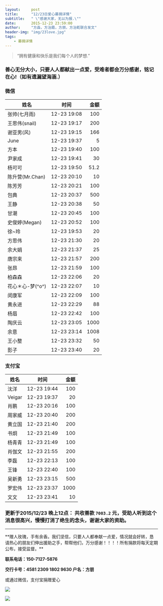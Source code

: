 ```yaml
---
layout:     post
title:      "12/23日爱心募捐详情"
subtitle:   " \"感谢大家，无以为报.\""
date:       2015-12-23 23:59:00
author:     "方淼，方治霞，方朋，方治乾联合发文"
header-img: "img/23love.jpg"
tags:
    - 募捐详情
---
```


> “拥有健康和快乐是我们每个人的梦想.”

### 善心无分大小，只要人人都献出一点爱，受难者都会万分感谢，铭记在心!（如有遗漏望海涵.）

### 微信


| 姓名        	| 时间           | 金额  |
| ------------- |:-------------:| -----:|
| 张帅(七月雨)    | 12-23 19:08 	|100|
| 王思伟(snail)  | 12-23 19:17   |200|
| 谢亚男(风) 		| 12-23 19:15 	|166|
| June			| 12-23 19:37	|5|
| 方本			|12-23 19:40	|100|
| 尹家成			|12-23 19:41	|30|
| 杨可可			|12-23 19:50 	|51.2|
| 陈升营(Mr.Chan)|12-23 20:10 	|10|
| 陈芳芳			|12-23 20:21 	|100|
| 包典			|12-23 20:37 	|500|
| 王静			| 12-23 20:38 	|50|
| 甘潮			|12-23 20:45 	|100|
| 史俊婷(Megan)	|12-23 20:52 	|100|
| 徐~玲			|12-23 19:53 	|20|
| 方思伟			|12-23 21:30 	|20|
| 余大娟			|12-23 21:37 	|25|
| 唐宗来			|12-23 21:57 	|200|
| 张昂			|12-23 21:59 	|100|
| 柏森森			|12-23 22:06 	|20|
| 花心＊心-梦(^o^)|12-23 22:07 	|10|
| 闵康军			|12-23 22:09 	|100|
| 黄永进			|12-23 22:29 	|88|
| 杨眉			|12-23 22:42 	|100|
| 陶庆云			|12-23 23:05 	|1000|
| 余意			|12-23 23:14 	|1008|
| 王小整			|12-23 23:32 	|50|
| 影子			|12-23 23:40 	|20|


### 支付宝

| 姓名        	| 时间           | 金额  |
| ------------- |:-------------:| -----:|
| 沈洋    		| 12-23 19:44 	|100|
| Veigar  		| 12-23 19:37   |20 |
| 肖鹏 			| 12-23 20:16 	|100|
| 周家威			| 12-23 20:40	|200|
| 黄立国			| 12-23 21:40	|200|
| 书炯			| 12-23 21:49	|100|
| 杨青青			| 12-23 21:49	|100|
| 肖伽文			| 12-23 21:55	|200|
| 李磊			| 12-23 22:13	|100|
| 王锋			| 12-23 22:40	|100|
| 吴新勇			| 12-23 23:15	|500|
| 罗宏伟			| 12-23 23:37	|1000|
| 文文			| 12-23 23:41	|10|


### 更新于2015/12/23 晚上12点： 共收善款 `7003.2` 元，受助人听到这个消息很高兴，慢慢打消了绝生的念头，谢谢大家的资助。

<hr>
**赠人玫瑰，手有余香。我们坚信，只要人人都奉献一点爱，情况就会好转，恳请热心的朋友们伸出援助之手，帮帮他们，万分感谢！！！！所有捐款将每天定期公布，接受监督。**


**联系电话：150-7127-5876**

**交行卡号：4581 2309 1802 9630  户名：方朋**

或通过微信，支付宝捐赠爱心

![](http://beginman.qiniudn.com/weixin.jpeg)

![](http://beginman.qiniudn.com/zhifubao.jpeg)




